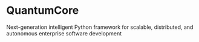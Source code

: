# QuantumCore
Next-generation intelligent Python framework for scalable, distributed, and autonomous enterprise software development
